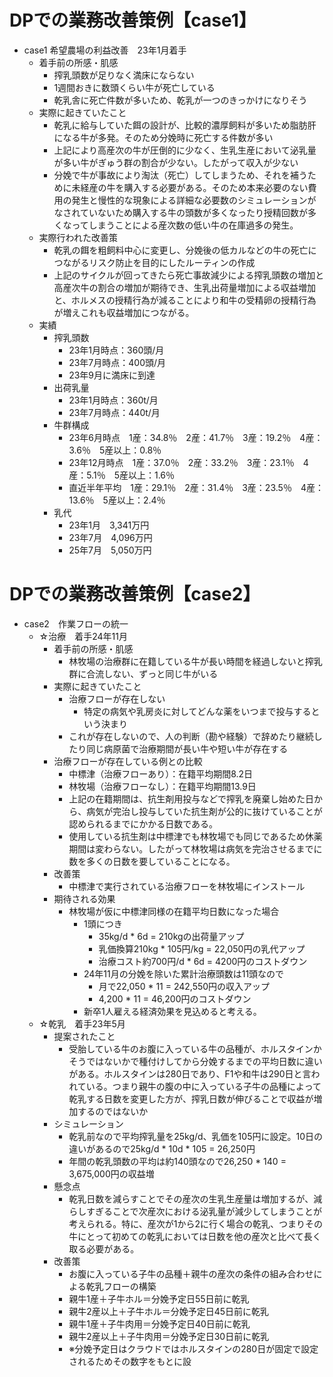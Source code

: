 # DPでの業務改善策例【case1】

* case1 希望農場の利益改善　23年1月着手  
  * 着手前の所感・肌感  
    * 搾乳頭数が足りなく満床にならない  
    * 1週間おきに数頭くらい牛が死亡している  
    * 乾乳舎に死亡件数が多いため、乾乳が一つのきっかけになりそう  
  * 実際に起きていたこと  
    * 乾乳に給与していた餌の設計が、比較的濃厚飼料が多いため脂肪肝になる牛が多発。そのため分娩時に死亡する件数が多い  
    * 上記により高産次の牛が圧倒的に少なく、生乳生産において泌乳量が多い牛がぎゅう群の割合が少ない。したがって収入が少ない  
    * 分娩で牛が事故により淘汰（死亡）してしまうため、それを補うために未経産の牛を購入する必要がある。そのため本来必要のない費用の発生と慢性的な現象による詳細な必要数のシミュレーションがなされていないため購入する牛の頭数が多くなったり授精回数が多くなってしまうことによる産次数の低い牛の在庫過多の発生。  
  * 実際行われた改善策  
    * 乾乳の餌を粗飼料中心に変更し、分娩後の低カルなどの牛の死亡につながるリスク防止を目的にしたルーティンの作成  
    * 上記のサイクルが回ってきたら死亡事故減少による搾乳頭数の増加と高産次牛の割合の増加が期待でき、生乳出荷量増加による収益増加と、ホルメスの授精行為が減ることにより和牛の受精卵の授精行為が増えこれも収益増加につながる。  
  * 実績  
    * 搾乳頭数  
      * 23年1月時点：360頭/月  
      * 23年7月時点：400頭/月  
      * 23年9月に満床に到達  
    * 出荷乳量  
      * 23年1月時点：360t/月  
      * 23年7月時点：440t/月  
    * 牛群構成  
      * 23年6月時点　1産：34.8％　2産：41.7％　3産：19.2％　4産：3.6％　5産以上：0.8％  
      * 23年12月時点　1産：37.0％　2産：33.2％　3産：23.1％　4産：5.1％　5産以上：1.6％  
      * 直近半年平均　1産：29.1％　2産：31.4％　3産：23.5％　4産：13.6％　5産以上：2.4％  
    * 乳代  
      * 23年1月　3,341万円  
      * 23年7月　4,096万円  
      * 25年7月　5,050万円

# DPでの業務改善策例【case2】

* case2　作業フローの統一  
  * ☆治療　着手24年11月  
    * 着手前の所感・肌感  
      * 林牧場の治療群に在籍している牛が長い時間を経過しないと搾乳群に合流しない、ずっと同じ牛がいる  
    * 実際に起きていたこと  
      * 治療フローが存在しない  
        * 特定の病気や乳房炎に対してどんな薬をいつまで投与するという決まり  
      * これが存在しないので、人の判断（勘や経験）で辞めたり継続したり同じ病原菌で治療期間が長い牛や短い牛が存在する  
    * 治療フローが存在している例との比較  
      * 中標津（治療フローあり）：在籍平均期間8.2日  
      * 林牧場（治療フローなし）：在籍平均期間13.9日  
      * 上記の在籍期間は、抗生剤用投与などで搾乳を廃棄し始めた日から、病気が完治し投与していた抗生剤が公的に抜けていることが認められるまでにかかる日数である。  
      * 使用している抗生剤は中標津でも林牧場でも同じであるため休薬期間は変わらない。したがって林牧場は病気を完治させるまでに数を多くの日数を要していることになる。  
    * 改善策  
      * 中標津で実行されている治療フローを林牧場にインストール  
    * 期待される効果  
      * 林牧場が仮に中標津同様の在籍平均日数になった場合  
        * 1頭につき  
          * 35kg/d \* 6d \= 210kgの出荷量アップ  
          * 乳価換算210kg \* 105円/kg \= 22,050円の乳代アップ  
          * 治療コスト約700円/d \* 6d \= 4200円のコストダウン  
        * 24年11月の分娩を除いた累計治療頭数は11頭なので  
          * 月で22,050 \* 11 \= 242,550円の収入アップ  
          * 4,200 \* 11 \= 46,200円のコストダウン  
        * 新卒1人雇える経済効果を見込めると考える。  
  * ☆乾乳　着手23年5月  
    * 提案されたこと  
      * 受胎している牛のお腹に入っている牛の品種が、ホルスタインかそうではないかで種付けしてから分娩するまでの平均日数に違いがある。ホルスタインは280日であり、F1や和牛は290日と言われている。つまり親牛の腹の中に入っている子牛の品種によって乾乳する日数を変更した方が、搾乳日数が伸びることで収益が増加するのではないか  
    * シミュレーション  
      * 乾乳前なので平均搾乳量を25kg/d、乳価を105円に設定。10日の違いがあるので25kg/d \* 10d \* 105 \= 26,250円  
      * 年間の乾乳頭数の平均は約140頭なので26,250 \* 140 \= 3,675,000円の収益増  
    * 懸念点  
      * 乾乳日数を減らすことでその産次の生乳生産量は増加するが、減らしすぎることで次産次における泌乳量が減少してしまうことが考えられる。特に、産次が1から2に行く場合の乾乳、つまりその牛にとって初めての乾乳においては日数を他の産次と比べて長く取る必要がある。  
    * 改善策  
      * お腹に入っている子牛の品種＋親牛の産次の条件の組み合わせによる乾乳フローの構築  
      * 親牛1産＋子牛ホル＝分娩予定日55日前に乾乳  
      * 親牛2産以上＋子牛ホル＝分娩予定日45日前に乾乳  
      * 親牛1産＋子牛肉用＝分娩予定日40日前に乾乳  
      * 親牛2産以上＋子牛肉用＝分娩予定日30日前に乾乳  
      * ※分娩予定日はクラウドではホルスタインの280日が固定で設定されるためその数字をもとに設